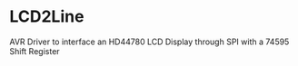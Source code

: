 LCD2Line
========

AVR Driver to interface an HD44780 LCD Display through SPI with a 74595 Shift Register
